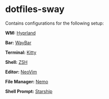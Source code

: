 # dotfiles-sway
Contains configurations for the following setup:

**WM:** [Hyprland](https://hyprland.org/)

**Bar:** [WayBar](https://github.com/Alexays/Waybar)

**Terminal:** [Kitty](https://sw.kovidgoyal.net/kitty/)

**Shell:** [ZSH](https://wiki.archlinux.org/title/Zsh)

**Editor:** [NeoVim](https://neovim.io/)

**File Manager:** [Nemo](https://github.com/linuxmint/nemo)

**Shell Prompt:** [Starship](https://starship.rs/)
